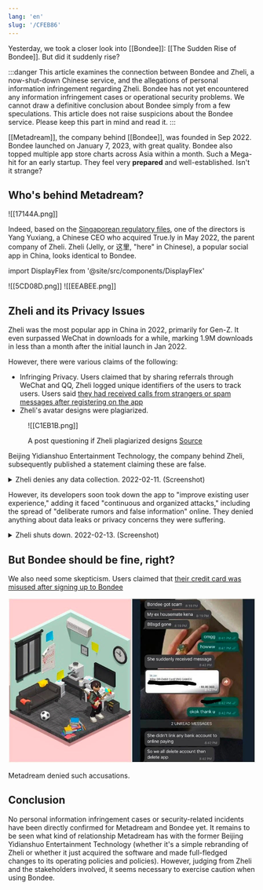 ```yaml
---
lang: 'en'
slug: '/CFEB86'
---
```


Yesterday, we took a closer look into [[Bondee]]: [[The Sudden Rise of Bondee]]. But did it suddenly rise?

:::danger
This article examines the connection between Bondee and Zheli, a now-shut-down Chinese service, and the allegations of personal information infringement regarding Zheli. Bondee has not yet encountered any information infringement cases or operational security problems. We cannot draw a definitive conclusion about Bondee simply from a few speculations. This article does not raise suspicions about the Bondee service. Please keep this part in mind and read it.
:::

[[Metadream]], the company behind [[Bondee]], was founded in Sep 2022. Bondee launched on January 7, 2023, with great quality. Bondee also topped multiple app store charts across Asia within a month. Such a Mega-hit for an early startup. They feel very **prepared** and well-established. Isn't it strange?

## Who's behind Metadream?

![[17144A.png]]

Indeed, based on the [Singaporean regulatory files](https://drive.google.com/file/d/1eIgAcVLUHA7luzCGZT_ed0R27Slwjd03/view), one of the directors is Yang Yuxiang, a Chinese CEO who acquired True.ly in May 2022, the parent company of Zheli. Zheli (Jelly, or 这里, "here" in Chinese), a popular social app in China, looks identical to Bondee.

import DisplayFlex from '@site/src/components/DisplayFlex'

<DisplayFlex>
![[5CD08D.png]]
![[EEABEE.png]]
</DisplayFlex>

## Zheli and its Privacy Issues

Zheli was the most popular app in China in 2022, primarily for Gen-Z. It even surpassed WeChat in downloads for a while, marking 1.9M downloads in less than a month after the initial launch in Jan 2022.

However, there were various claims of the following:

- Infringing Privacy. Users claimed that by sharing referrals through WeChat and QQ, Zheli logged unique identifiers of the users to track users. Users said [they had received calls from strangers or spam messages after registering on the app](https://www.sixthtone.com/news/1009661/metaverse-like-app-pauses-user-registration-over-data-leak-claims-)
- Zheli's avatar designs were plagiarized.

<figure>

![[C1EB1B.png]]

<figcaption>

A post questioning if Zheli plagiarized designs
[Source](https://www.xiaohongshu.com/explore/6204d0490000000021037640)

</figcaption>

</figure>

Beijing Yidianshuo Entertainment Technology, the company behind Zheli, subsequently published a statement claiming these are false.

<details>
<summary>Zheli denies any data collection. 2022-02-11. (Screenshot)</summary>

![[5A4739.png]]

The Zheli app was recently accused of using users' private information, such as their WeChat ID and QQ number, without authorization. This caused concern among users and spread on various platforms. However, after investigation, the claims were found to be false and were part of an organized and planned defamation effort by the app's competitors. Beijing Yidianshuo Entertainment Technology, the company behind the Zheli app, has complied with all relevant laws and regulations and did not use the private information in question. However, the company has collected evidence and reported the incident to the police, and reserved the right to take legal action.

</details>

However, its developers soon took down the app to "improve existing user experience," adding it faced "continuous and organized attacks," including the spread of "deliberate rumors and false information" online. They denied anything about data leaks or privacy concerns they were suffering.

<details>
<summary>Zheli shuts down. 2022-02-13. (Screenshot)</summary>

![[474D9E.png]]

Zheli is a new app that has faced continuous and organized attacks, causing rumors to be spread and negative reviews to be posted on various platforms. The company has taken legal action to defend its reputation. However, the app also has technical issues, such as freezes, crashes, and delays, which still need to be resolved. To improve the user experience, the company has decided to remove the app from the app store for a large-scale system upgrade and focus on fixing existing problems. The company hopes to hear from users through their question and suggestion channels and their official Weibo account.

</details>

## But Bondee should be fine, right?

We also need some skepticism. Users claimed that [their credit card was misused after signing up to Bondee](https://www.thestar.com.my/aseanplus/aseanplus-news/2023/01/28/singapore-based-social-networking-app-bondee-hit-with-allegations-of-credit-card-misuse)

![Users claiming their credit card was misused](../assets/116268.png)

Metadream denied such accusations.

## Conclusion

No personal information infringement cases or security-related incidents have been directly confirmed for Metadream and Bondee yet. It remains to be seen what kind of relationship Metadream has with the former Beijing Yidianshuo Entertainment Technology (whether it's a simple rebranding of Zheli or whether it just acquired the software and made full-fledged changes to its operating policies and policies). However, judging from Zheli and the stakeholders involved, it seems necessary to exercise caution when using Bondee.
